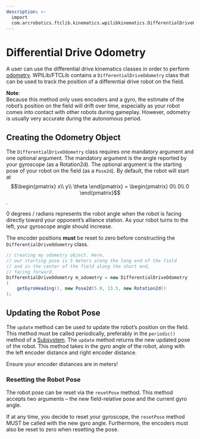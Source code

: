 ```yaml
---
description: >-
  import
  com.arcrobotics.ftclib.kinematics.wpilibkinematics.DifferentialDriveOdometry
---
```


# Differential Drive Odometry

A user can use the differential drive kinematics classes in order to perform [odometry](./#what-is-odometry). WPILib/FTCLib contains a `DifferentialDriveOdometry` class that can be used to track the position of a differential drive robot on the field.

**Note**:  
Because this method only uses encoders and a gyro, the estimate of the robot’s position on the field will drift over time, especially as your robot comes into contact with other robots during gameplay. However, odometry is usually very accurate during the autonomous period.

## Creating the Odometry Object

The `DifferentialDriveOdometry` class requires one mandatory argument and one optional argument. The mandatory argument is the angle reported by your gyroscope \(as a Rotation2d\). The optional argument is the starting pose of your robot on the field \(as a `Pose2d`\). By default, the robot will start at $$\begin{pmatrix} x\\ y\\ \theta \end{pmatrix} = \begin{pmatrix} 0\\ 0\\ 0 \end{pmatrix}$$ .

0 degrees / radians represents the robot angle when the robot is facing directly toward your opponent’s alliance station. As your robot turns to the left, your gyroscope angle should increase.

The encoder positions **must** be reset to zero before constructing the `DifferentialDriveOdometry` class.

```java
// Creating my odometry object. Here,
// our starting pose is 5 meters along the long end of the field
// and in the center of the field along the short end,
// facing forward.
DifferentialDriveOdometry m_odometry = new DifferentialDriveOdometry
(
    getGyroHeading(), new Pose2d(5.0, 13.5, new Rotation2d()
);
```

## Updating the Robot Pose

The `update` method can be used to update the robot’s position on the field. This method must be called periodically, preferably in the `periodic()` method of a [Subsystem](../../command-base/command-system/subsystems.md). The `update` method returns the new updated pose of the robot. This method takes in the gyro angle of the robot, along with the left encoder distance and right encoder distance.

Ensure your encoder distances are in meters!

### Resetting the Robot Pose

The robot pose can be reset via the `resetPose` method. This method accepts two arguments – the new field-relative pose and the current gyro angle.

If at any time, you decide to reset your gyroscope, the `resetPose` method MUST be called with the new gyro angle. Furthermore, the encoders must also be reset to zero when resetting the pose.

